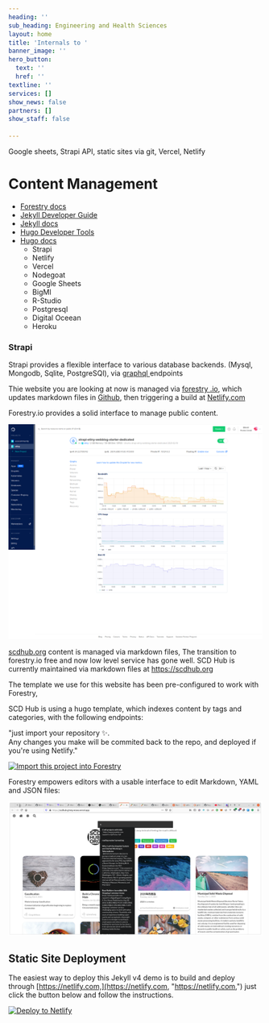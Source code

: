 ```yaml
---
heading: ''
sub_heading: Engineering and Health Sciences
layout: home
title: 'Internals to '
banner_image: ''
hero_button:
  text: ''
  href: ''
textline: ''
services: []
show_news: false
partners: []
show_staff: false

---
```

Google sheets, Strapi API, static sites via git, Vercel, Netlify

# Content Management

* [Forestry docs](https://forestry.io/docs/welcome/)
* [Jekyll Developer Guide](https://forestry.io/docs/guides/developing-with-jekyll/)
* [Jekyll docs](https://jekyllrb.com)
* [Hugo Developer Tools](https://gohugo.io/tools/ "Hugo Developer Tools")
* [Hugo docs](https://gohugo.io/documentation/ "Hugo docs")
  * Strapi
  * Netlify
  * Vercel
  * Nodegoat
  * Google Sheets
  * BigMl
  * R-Studio
  * Postgresql
  * Digital Oceean
  * Heroku

### **Strapi**

Strapi provides a flexible interface to various database backends. (Mysql, Mongodb, Sqlite, PostgreSQl), via [graphql ](https://strapi.io/documentation/developer-docs/latest/plugins/graphql.html "graphql endpoints")endpoints

Thie website you are looking at now is managed via [forestry .io](https://forestry.io), which updates markdown files in [Github](https://github.com/biomassives/ecwo "biomassives github account - 'personal account'"), then triggering a build at [Netlify.com](https://netlify.com "Netlify")

Forestry.io provides a solid interface to manage public content.

![](/uploads/2021/02/22/screenshot_2021-02-21-strapi-etiny-webblog-starter-dedicated-digitalocean-1.png "Digital Ocean Server Status")

[scdhub.org](https://scdhub.org "SCD Hub") content is managed via markdown files,  The transition to forestry.io free and now low level service has gone well.  SCD Hub is currently maintained via markdown files at https://scdhub.org

The template we use for this website has been pre-configured to work with Forestry,

SCD Hub is using a hugo template, which indexes content by tags and categories, with the following endpoints:

"just import your repository ✨.  
Any changes you make will be commited back to the repo, and deployed if you're using Netlify."

<p><a href="[https://app.forestry.io/quick-start?repo=forestryio-templates/belkirk-jekyll-demo&engine=jekyll](https://app.forestry.io/quick-start?repo=forestryio-templates/belkirk-jekyll-demo&engine=jekyll "https://app.forestry.io/quick-start?repo=forestryio-templates/belkirk-jekyll-demo&engine=jekyll")"> <img alt="Import this project into Forestry" src="[https://assets.forestry.io/import-to-forestryK.svg](https://assets.forestry.io/import-to-forestryK.svg "https://assets.forestry.io/import-to-forestryK.svg")" /> </a></p>

Forestry empowers editors with a usable interface to edit Markdown, YAML and JSON files:

![](/uploads/2021/02/23/screenshot-from-2021-02-23-00-07-44.png)

## Static Site Deployment

The easiest way to deploy this Jekyll v4 demo is to build and deploy through [https://netlify.com,](https://netlify.com, "https://netlify.com,") just click the button below and follow the instructions.

[![Deploy to Netlify](https://www.netlify.com/img/deploy/button.svg)](https://app.netlify.com/start/deploy?repository=https://github.com/forestryio-templates/belkirk-jekyll-demo)